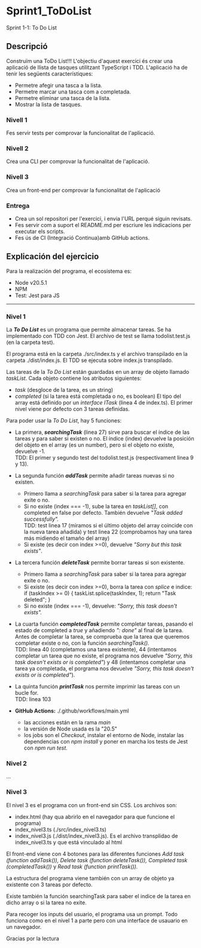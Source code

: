 # Sprint1_ToDoList
Sprint 1-1: To Do List

## Descripció
Construïm una ToDo List!!!
L'objectiu d'aquest exercici és crear una aplicació de llista de tasques utilitzant TypeScript i TDD. 
L'aplicació ha de tenir les següents característiques:
- Permetre afegir una tasca a la lista.
- Permetre marcar una tasca com a completada.
- Permetre eliminar una tasca de la lista.
- Mostrar la lista de tasques.

### Nivell 1
Fes servir tests per comprovar la funcionalitat de l'aplicació.
### Nivell 2
Crea una CLI per comprovar la funcionalitat de l'aplicació.
### Nivell 3
Crea un front-end per comprovar la funcionalitat de l'aplicació

### Entrega
- Crea un sol repositori per l'exercici, i envia l'URL perqué siguin revisats.
- Fes servir com a suport el README.md per escriure les indicacions per executar els scripts.
- Fes ús de CI (Integració Continua)amb GitHub actions.

## Explicación del ejercicio
Para la realización del programa, el ecosistema es:
- Node v20.5.1 
- NPM
- Test: Jest para JS

<hr>

### Nivel 1
La <b><em>To Do List</em></b> es un programa que permite almacenar tareas.
Se ha implementado con TDD con Jest.
El archivo de test se llama todolist.test.js (en la carpeta test).

El programa está en la carpeta ./src/index.ts y el archivo transpilado en la carpeta ./dist/index.js. El TDD se ejecuta sobre index.js transpilado.

Las tareas de la <em>To Do List</em> están guardadas en un array de objeto llamado <em>taskList</em>.
Cada objeto contiene los atributos siguientes:
- <em>task</em> (desgloce de la tarea, es un string)
- <em>completed</em> (si la tarea está completada o no, es boolean)
El tipo del array está definido por un <em>interface ITask</em> (linea 4 de index.ts).
El primer nivel viene por defecto con 3 tareas definidas.

Para poder usar la <em>To Do List</em>, hay 5 funciones:
- La primera,<b> <em>searchingTask</em></b> (linea 27) sirve para buscar el índice de las tareas y para saber si existen o no. El índice (index) devuelve la posición del objeto en el array (es un number), pero si el objeto no existe, devuelve -1. <br>
TDD: El primer y segundo test del todolist.test.js (respectivament linea 9 y 13).

- La segunda función <b><em>addTask</em></b> permite añadir tareas nuevas si no existen.
    - Primero llama a <em>searchingTask</em> para saber si la tarea para agregar exite o no.
    - Si no existe (index === -1), sube la tarea en <em>taskList[]</em>, con completed en false por defecto. También devuelve <em>"Task added successfully".</em> <br>
    TDD: test linea 17 (miramos si el último objeto del array coincide con la nueva tarea añadida) y test linea 22 (comprobamos hay una tarea más midiendo el tamaño del array)
    - Si existe (es decir con index >=0), devuelve <em>"Sorry but this task exists"</em>.

- La tercera función <b><em>deleteTask</em></b> permite borrar tareas si son existente.
    - Primero llama a <em>searchingTask</em> para saber si la tarea para agregar exite o no.
    - Si existe (es decir con index >=0), borra la tarea con <em>splice</em> e indice:
        if (taskIndex >= 0) {
            taskList.splice(taskIndex, 1);
            return "Task deleted";
        }
    - Si no existe (index === -1), devuelve: <em>"Sorry, this task doesn't exists".</em>

- La cuarta función <b><em>completedTask</em></b> permite completar tareas, pasando el estado de completed a <em>true</em> y añadiendo <em>": done"</em> al final de la tarea.<br>
Antes de completar la tarea, se comprueba que la tarea que queremos completar existe o no, con la función <em>searchingTask().</em> <br>
TDD: linea 40 (completamos una tarea existente), 44 (intentamos completar un tarea que no existe, el programa nos devuelve <em>"Sorry, this task doesn't exists or is completed"</em>) y 48 (intentamos completar una tarea ya completada, el porgrama nos devuelve <em>"Sorry, this task doesn't exists or is completed"</em>).

- La quinta función <b><em>printTask</em></b> nos permite imprimir las tareas con un bucle for.<br>
TDD: linea 103

- <b>GitHub Actions:</b> ./.github/workflows/main.yml <br>
    - las acciones están en la rama <em>main</em>
    - la versión de Node usada es la "20.5"
    - los jobs son el <em>Checkout</em>, instalar el entorno de Node, instalar las dependencias con <em>npm install</em> y poner en marcha los tests de Jest con <em>npm run test</em>.

### Nivel 2
...

### Nivel 3
El nivel 3 es el programa con un front-end sin CSS.
Los archivos son:
- index.html (hay qua abrirlo en el navegador para que funcione el programa)
- index_nivel3.ts (./src/index_nivel3.ts)
- index_nivel3.js (./dist/index_nivel3.js). Es el archivo transplidao de index_nivel3.ts y que está vinculado al html

El front-end viene con 4 botones para las diferentes funciones <em>Add task (function addTask()), Delete task (function deleteTask()), Completed task (completedTask())</em> y <em>Read task (function printTask()).</em>

La estructura del programa viene también con un array de objeto ya existente con 3 tareas por defecto.

Existe también la función searchingTask para saber el indice de la tarea en dicho array o si la tarea no exite.

Para recoger los inputs del usuario, el programa usa un prompt.
Todo funciona como en el nivel 1 a parte pero con una interface de usauario en un navegador.

Gracias por la lectura
